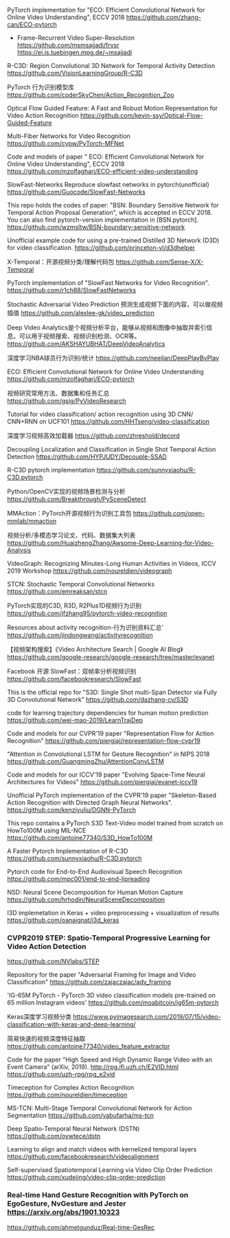 PyTorch implementation for "ECO: Efficient Convolutional Network for Online Video Understanding", ECCV 2018
https://github.com/zhang-can/ECO-pytorch

* Frame-Recurrent Video Super-Resolution
https://github.com/msmsajjadi/frvsr
https://ei.is.tuebingen.mpg.de/~msajjadi

R-C3D: Region Convolutional 3D Network for Temporal Activity Detection
https://github.com/VisionLearningGroup/R-C3D

PyTorch 行为识别模型库
https://github.com/coderSkyChen/Action_Recognition_Zoo

Optical Flow Guided Feature: A Fast and Robust Motion Representation for Video Action Recognition
https://github.com/kevin-ssy/Optical-Flow-Guided-Feature

Multi-Fiber Networks for Video Recognition
https://github.com/cypw/PyTorch-MFNet

Code and models of paper " ECO: Efficient Convolutional Network for Online Video Understanding", ECCV 2018
https://github.com/mzolfaghari/ECO-efficient-video-understanding

SlowFast-Networks
Reproduce slowfast networks in pytorch(unofficial)
https://github.com/Guocode/SlowFast-Networks

This repo holds the codes of paper: "BSN: Boundary Sensitive Network for Temporal Action Proposal Generation", which is accepted in ECCV 2018. You can also find pytorch-version implementation in [BSN.pytorch].
https://github.com/wzmsltw/BSN-boundary-sensitive-network

Unofficial example code for using a pre-trained Distilled 3D Network (D3D) for video classification.
https://github.com/princeton-vl/d3dhelper

X-Temporal：开源视频分类/理解代码包
https://github.com/Sense-X/X-Temporal

PyTorch implementation of "SlowFast Networks for Video Recognition".
https://github.com/r1ch88/SlowFastNetworks

Stochastic Adversarial Video Prediction 预测生成视频下面的内容，可以做视频插值
https://github.com/alexlee-gk/video_prediction

Deep Video Analytics是个视频分析平台，能够从视频和图像中抽取并索引信息。可以用于视频搜索、视频识别检测、OCR等。
https://github.com/AKSHAYUBHAT/DeepVideoAnalytics

深度学习NBA球员行为识别/统计
https://github.com/neeilan/DeepPlayByPlay

ECO: Efficient Convolutional Network for Online Video Understanding
https://github.com/mzolfaghari/ECO-pytorch

视频研究常用方法、数据集和任务汇总
https://github.com/gsig/PyVideoResearch

Tutorial for video classification/ action recognition using 3D CNN/ CNN+RNN on UCF101
https://github.com/HHTseng/video-classification

深度学习视频高效加载器
https://github.com/zhreshold/decord

Decoupling Localization and Classification in Single Shot Temporal Action Detection
https://github.com/HYPJUDY/Decouple-SSAD

R-C3D pytorch implementation
https://github.com/sunnyxiaohu/R-C3D.pytorch

Python/OpenCV实现的视频场景检测与分析
https://github.com/Breakthrough/PySceneDetect

MMAction：PyTorch开源视频行为识别工具包
https://github.com/open-mmlab/mmaction

视频分析/多模态学习论文、代码、数据集大列表
https://github.com/HuaizhengZhang/Awsome-Deep-Learning-for-Video-Analysis

VideoGraph: Recognizing Minutes-Long Human Activities in Videos, ICCV 2019 Workshop
https://github.com/noureldien/videograph

STCN: Stochastic Temporal Convolutional Networks
https://github.com/emreaksan/stcn

PyTorch实现的C3D, R3D, R2Plus1D视频行为识别
https://github.com/jfzhang95/pytorch-video-recognition

Resources about activity recognition-行为识别资料汇总’
https://github.com/jindongwang/activityrecognition

【视频架构搜索】《Video Architecture Search | Google AI Blog》
https://github.com/google-research/google-research/tree/master/evanet

Facebook 开源 SlowFast：双帧率分析视频识别
https://github.com/facebookresearch/SlowFast

This is the official repo for "S3D: Single Shot multi-Span Detector via Fully 3D Convolutional Network"
https://github.com/dazhang-cv/S3D

code for learning trajectory dependencies for human motion prediction
https://github.com/wei-mao-2019/LearnTrajDep

Code and models for our CVPR'19 paper "Representation Flow for Action Recognition" 
https://github.com/piergiaj/representation-flow-cvpr19

"Attention in Convolutional LSTM for Gesture Recognition" in NIPS 2018 
https://github.com/GuangmingZhu/AttentionConvLSTM

Code and models for our ICCV'19 paper "Evolving Space-Time Neural Architectures for Videos"
https://github.com/piergiaj/evanet-iccv19

Unofficial PyTorch implementation of the CVPR'19 paper "Skeleton-Based Action Recognition with Directed Graph Neural Networks".
https://github.com/kenziyuliu/DGNN-PyTorch

This repo contains a PyTorch S3D Text-Video model trained from scratch on HowTo100M using MIL-NCE
https://github.com/antoine77340/S3D_HowTo100M

A Faster Pytorch Implementation of R-C3D
https://github.com/sunnyxiaohu/R-C3D.pytorch

Pytorch code for End-to-End Audiovisual Speech Recognition
https://github.com/mpc001/end-to-end-lipreading

NSD: Neural Scene Decomposition for Human Motion Capture
https://github.com/hrhodin/NeuralSceneDecomposition

I3D implemetation in Keras + video preprocessing + visualization of results
https://github.com/oanaignat/i3d_keras

### CVPR2019 STEP: Spatio-Temporal Progressive Learning for Video Action Detection
https://github.com/NVlabs/STEP

Repository for the paper "Adversarial Framing for Image and Video Classification"
https://github.com/zajaczajac/adv_framing

'IG-65M PyTorch - PyTorch 3D video classification models pre-trained on 65 million Instagram videos' 
https://github.com/moabitcoin/ig65m-pytorch

Keras深度学习视频分类
https://www.pyimagesearch.com/2019/07/15/video-classification-with-keras-and-deep-learning/

简易快速的视频深度特征抽取
https://github.com/antoine77340/video_feature_extractor

Code for the paper "High Speed and High Dynamic Range Video with an Event Camera" (arXiv, 2019). http://rpg.ifi.uzh.ch/E2VID.html
https://github.com/uzh-rpg/rpg_e2vid

Timeception for Complex Action Recognition
https://github.com/noureldien/timeception

MS-TCN: Multi-Stage Temporal Convolutional Network for Action Segmentation
https://github.com/yabufarha/ms-tcn

Deep Spatio-Temporal Neural Network (DSTN)
https://github.com/oywtece/dstn

Learning to align and match videos with kernelized temporal layers
https://github.com/facebookresearch/videoalignment


Self-supervised Spatiotemporal Learning via Video Clip Order Prediction
https://github.com/xudejing/video-clip-order-prediction

### Real-time Hand Gesture Recognition with PyTorch on EgoGesture, NvGesture and Jester https://arxiv.org/abs/1901.10323
https://github.com/ahmetgunduz/Real-time-GesRec